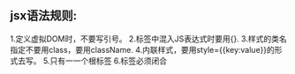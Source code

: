 ## jsx语法规则:

1.定义虚拟DOM时，不要写引号。
2.标签中混入JS表达式时要用{}.
3.样式的类名指定不要用class，要用className.
4.内联样式，要用style={{key:value}}的形式去写。
5.只有一一个根标签
6.标签必须闭合
